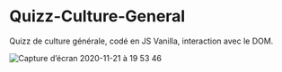 # Quizz-Culture-General
Quizz de culture générale, codé en JS Vanilla, interaction avec le DOM.


![Capture d’écran 2020-11-21 à 19 53 46](https://user-images.githubusercontent.com/50487998/99885193-7d2d3100-2c33-11eb-8129-932378a2aa6a.png)
